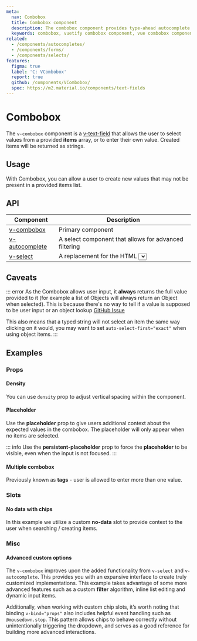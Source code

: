 ```yaml
---
meta:
  nav: Combobox
  title: Combobox component
  description: The combobox component provides type-ahead autocomplete functionality and allows users to provide a custom values beyond the provided list of options.
  keywords: combobox, vuetify combobox component, vue combobox component
related:
  - /components/autocompletes/
  - /components/forms/
  - /components/selects/
features:
  figma: true
  label: 'C: VCombobox'
  report: true
  github: /components/VCombobox/
  spec: https://m2.material.io/components/text-fields
---
```


# Combobox

The `v-combobox` component is a [v-text-field](/components/text-fields) that allows the user to select values from a provided **items** array, or to enter their own value. Created items will be returned as strings.

<PageFeatures />

## Usage

With Combobox, you can allow a user to create new values that may not be present in a provided items list.

<ExamplesUsage name="v-combobox" />

<PromotedEntry />

## API

| Component | Description |
| - | - |
| [v-combobox](/api/v-combobox/) | Primary component |
| [v-autocomplete](/api/v-autocomplete/) | A select component that allows for advanced filtering |
| [v-select](/api/v-select/) | A replacement for the HTML <select></select> |

<ApiInline hide-links />

## Caveats

::: error
  As the Combobox allows user input, it **always** returns the full value provided to it (for example a list of Objects will always return an Object when selected). This is because there's no way to tell if a value is supposed to be user input or an object lookup [GitHub Issue](https://github.com/vuetifyjs/vuetify/issues/5479)

  This also means that a typed string will not select an item the same way clicking on it would, you may want to set `auto-select-first="exact"` when using object items.
:::

## Examples

### Props

#### Density

You can use `density` prop to adjust vertical spacing within the component.

<ExamplesExample file="v-combobox/prop-density" />

#### Placeholder

Use the **placeholder** prop to give users additional context about the expected values in the combobox. The placeholder will only appear when no items are selected.

::: info
  Use the **persistent-placeholder** prop to force the **placeholder** to be visible, even when the input is not focused.
:::

<ExamplesExample file="v-combobox/prop-placeholder" />

#### Multiple combobox

Previously known as **tags** - user is allowed to enter more than one value.

<ExamplesExample file="v-combobox/prop-multiple" />

### Slots

#### No data with chips

In this example we utilize a custom **no-data** slot to provide context to the user when searching / creating items.

<ExamplesExample file="v-combobox/slot-no-data" />

### Misc

#### Advanced custom options

The `v-combobox` improves upon the added functionality from `v-select` and `v-autocomplete`. This provides you with an expansive interface to create truly customized implementations. This example takes advantage of some more advanced features such as a custom **filter** algorithm, inline list editing and dynamic input items.

Additionally, when working with custom chip slots, it’s worth noting that binding `v-bind="props"` also includes helpful event handling such as `@mousedown.stop`. This pattern allows chips to behave correctly without unintentionally triggering the dropdown, and serves as a good reference for building more advanced interactions.

<ExamplesExample file="v-combobox/misc-advanced" />
